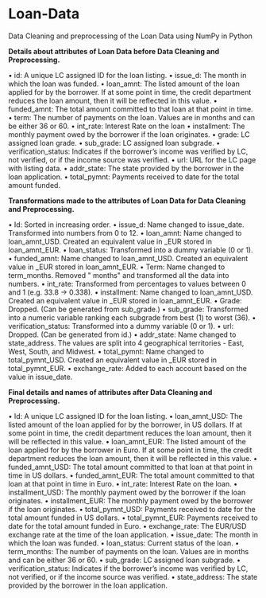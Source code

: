 # Loan-Data
Data Cleaning and preprocessing of the Loan Data using NumPy in Python

**Details about attributes of Loan Data before Data Cleaning and Preprocessing.**

•	id: A unique LC assigned ID for the loan listing.
•	issue_d: The month in which the loan was funded.
•	loan_amnt: The listed amount of the loan applied for by the borrower. If at some point in time, the credit department reduces the loan amount, then it will be reflected in this value.
•	funded_amnt: The total amount committed to that loan at that point in time.
•	term: The number of payments on the loan. Values are in months and can be either 36 or 60.
•	int_rate: Interest Rate on the loan
•	installment: The monthly payment owed by the borrower if the loan originates.
•	grade: LC assigned loan grade.
•	sub_grade: LC assigned loan subgrade.
•	verification_status: Indicates if the borrower’s income was verified by LC, not verified, or if the income source was verified.
•	url: URL for the LC page with listing data.
•	addr_state: The state provided by the borrower in the loan application.
•	total_pymnt: Payments received to date for the total amount funded.


**Transformations made to the attributes of Loan Data for Data Cleaning and Preprocessing.**

•	Id: Sorted in increasing order. 
•	issue_d: Name changed to issue_date. Transformed into numbers from 0 to 12. 
•	loan_amnt: Name changed to loan_amnt_USD. Created an equivalent value in _EUR stored in loan_amnt_EUR.
•	loan_status: Transformed into a dummy variable (0 or 1).
•	funded_amnt: Name changed to loan_amnt_USD. Created an equivalent value in _EUR stored in loan_amnt_EUR.
•	Term: Name changed to term_months. Removed " months" and transformed all the data into numbers.
•	int_rate: Transformed from percentages to values between 0 and 1 (e.g. 33.8 -> 0.338).
•	installment: Name changed to loan_amnt_USD. Created an equivalent value in _EUR stored in loan_amnt_EUR.
•	Grade: Dropped. (Can be generated from sub_grade.)
•	sub_grade: Transformed into a numeric variable ranking each subgrade from best (1) to worst (36).
•	verification_status: Transformed into a dummy variable (0 or 1).
•	url: Dropped. (Can be generated from id.)
•	addr_state: Name changed to state_address. The values are split into 4 geographical territories - East, West, South, and Midwest.
•	total_pymnt: Name changed to total_pymnt_USD. Created an equivalent value in _EUR stored in total_pymnt_EUR.
•	exchange_rate: Added to each account based on the value in issue_date.


**Final details and names of attributes after Data Cleaning and Preprocessing.**

•	Id: A unique LC assigned ID for the loan listing.
•	loan_amnt_USD: The listed amount of the loan applied for by the borrower, in US dollars. If at some point in time, the credit department reduces the loan amount, then it will be reflected in this value.
•	loan_amnt_EUR: The listed amount of the loan applied for by the borrower in Euro. If at some point in time, the credit department reduces the loan amount, then it will be reflected in this value.
•	funded_amnt_USD: The total amount committed to that loan at that point in time in US dollars.
•	funded_amnt_EUR: The total amount committed to that loan at that point in time in Euro.
•	int_rate: Interest Rate on the loan.
•	installment_USD: The monthly payment owed by the borrower if the loan originates.
•	installment_EUR: The monthly payment owed by the borrower if the loan originates.
•	total_pymnt_USD: Payments received to date for the total amount funded in US dollars.
•	total_pymnt_EUR: Payments received to date for the total amount funded in Euro. 
•	exchange_rate: The EUR/USD exchange rate at the time of the loan application.
•	issue_date: The month in which the loan was funded.
•	loan_status: Current status of the loan.
•	term_months: The number of payments on the loan. Values are in months and can be either 36 or 60.
•	sub_grade: LC assigned loan subgrade.
•	verification_status: Indicates if the borrower’s income was verified by LC, not verified, or if the income source was verified.
•	state_address: The state provided by the borrower in the loan application.
